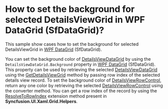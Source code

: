# How to set the background for selected DetailsViewGrid in WPF DataGrid (SfDataGrid)?

This sample show cases how to set the background for selected DetailsViewGrid in [WPF DataGrid](https://www.syncfusion.com/wpf-controls/datagrid) (SfDataGrid).

You can set the background color of [DetailsViewDataGrid](https://help.syncfusion.com/cr/wpf/Syncfusion.UI.Xaml.Grid.DetailsViewDataGrid.html) by using the `DetailsViewDataGrid.Background` property in [WPF DataGrid](https://www.syncfusion.com/wpf-controls/datagrid) (SfDataGrid). This property can be used by retrieving the selected [DetailsViewDataGrid](https://help.syncfusion.com/cr/wpf/Syncfusion.UI.Xaml.Grid.DetailsViewDataGrid.html) using the [GetDetailsViewGrid](https://help.syncfusion.com/cr/wpf/Syncfusion.UI.Xaml.Grid.Helpers.GridHelper.html#Syncfusion_UI_Xaml_Grid_Helpers_GridHelper_GetDetailsViewGrid_Syncfusion_UI_Xaml_Grid_SfDataGrid_System_Int32_System_String_) method by passing row index of the selected details view record. To set the background color of [DetailsViewRowControl](https://help.syncfusion.com/cr/wpf/Syncfusion.UI.Xaml.Grid.DetailsViewRowControl.html), return any one color by retrieving the selected [DetailsViewRowControl](https://help.syncfusion.com/cr/wpf/Syncfusion.UI.Xaml.Grid.DetailsViewRowControl.html) using the converter method. You can get a row index of the record by using the [ResolveToRowIndex](https://help.syncfusion.com/cr/wpf/Syncfusion.UI.Xaml.Grid.GridIndexResolver.html#Syncfusion_UI_Xaml_Grid_GridIndexResolver_ResolveToRecordIndex_Syncfusion_UI_Xaml_Grid_SfDataGrid_System_Int32_) extension method present in **Syncfusion.UI.Xaml.Grid.Helpers**.